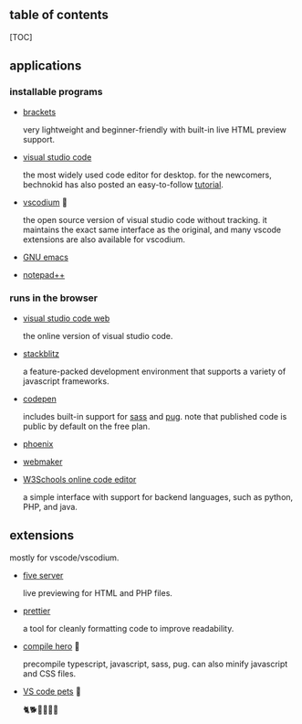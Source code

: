 <section>

<h2>table of contents</h2>

[TOC]

</section>

<section>

## applications

### installable programs

- [brackets](https://brackets.io/)

    very lightweight and beginner-friendly with built-in live HTML preview support.

- [visual studio code](https://code.visualstudio.com/)

    the most widely used code editor for desktop. for the newcomers, bechnokid has also posted an easy-to-follow [tutorial](https://bechnokid.neocities.org/resources/tut_vscode).

- [vscodium](https://vscodium.com/) 👑

    the open source version of visual studio code without tracking. it maintains the exact same interface as the original, and many vscode extensions are also available for vscodium.

- [GNU emacs](https://www.gnu.org/software/emacs/)

- [notepad++](https://notepad-plus-plus.org/)

### runs in the browser

- [visual studio code web](https://vscode.dev/)

    the online version of visual studio code.

- [stackblitz](https://stackblitz.com/)

    a feature-packed development environment that supports a variety of javascript frameworks.

- [codepen](https://codepen.io/)

    includes built-in support for [sass](https://sass-lang.com/guide/) and [pug](https://pugjs.org/language/tags.html). note that published code is public by default on the free plan.

- [phoenix](https://phcode.dev/)

- [webmaker](https://webmaker.app/)

- [W3Schools online code editor](https://www.w3schools.com/tryit/)

    a simple interface with support for backend languages, such as python, PHP, and java.


</section>

<section>

## extensions

mostly for vscode/vscodium.

- [five server](https://open-vsx.org/extension/yandeu/five-server)

    live previewing for HTML and PHP files.

- [prettier](https://prettier.io/)

    a tool for cleanly formatting code to improve readability.

- [compile hero](https://marketplace.visualstudio.com/items?itemName=Wscats.qf) 👑

    precompile typescript, javascript, sass, pug. can also minify javascript and CSS files.

- [VS code pets](https://marketplace.visualstudio.com/items?itemName=tonybaloney.vscode-pets) 👑

    🐈🐕🐓🐢🤖📎

</section>
